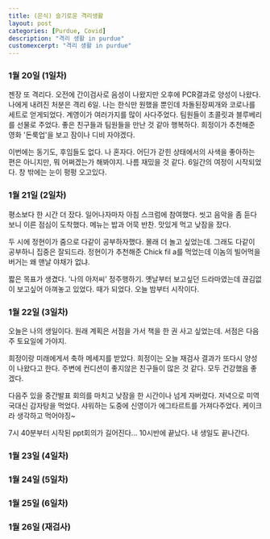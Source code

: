 ```yaml
---
title: (은식) 슬기로운 격리생활
layout: post
categories: [Purdue, Covid]
description: "격리 생활 in purdue"
customexcerpt: "격리 생활 in purdue"
---
```


### 1월 20일 (1일차)

젠장 또 격리다. 오전에 간이검사로 음성이 나왔지만 오후에 PCR결과로 양성이 나왔다. 나에게 내려진 처분은 격리 6일. 나는 한식만 원했을 뿐인데 차돌된장찌개와 코로나를 세트로 얻게되었다. 계영이가 여러가지를 많이 사다주었다. 팀원들이 초콜릿과 블루베리를 선물로 주었다. 좋은 친구들과 팀원들을 만난 것 같아 행복하다. 희정이가 추천해준 영화 '돈룩업'을 보고 잠이나 디비 자야겠다.

이번에는 동기도, 후임들도 없다. 나 혼자다. 어딘가 갇힌 상태에서의 사색을 좋아하는 편은 아니지만, 뭐 어쩌겠는가 해봐야지. 나름 재밌을 것 같다. 6일간의 여정이 시작되었다. 창 밖에는 눈이 펑펑 오고있다.

### 1월 21일 (2일차)

평소보다 한 시간 더 잤다. 일어나자마자 아침 스크럼에 참여했다. 씻고 음악을 좀 듣다보니 이른 점심이 도착했다. 메뉴는 밥과 어묵 반찬. 맛있게 먹고 낮잠을 잤다.

두 시에 정현이가 줌으로 다같이 공부하자했다. 몰래 더 놀고 싶었는데. 그래도 다같이 공부하니 집중은 잘되드라. 정현이가 추천해준 Chick fil a를 먹었는데 이놈의 빌어먹을 버거는 왜 맨날 야채가 없냐.

짧은 목표가 생겼다. '나의 아저씨' 정주행하기. 옛날부터 보고싶던 드라마였는데 끊김없이 보고싶어 아껴놓고 있었다. 때가 되었다. 오늘 밤부터 시작이다.

### 1월 22일 (3일차)

오늘은 나의 생일이다. 원래 계획은 서점을 가서 책을 한 권 사고 싶었는데. 서점은 다음주 토요일에 가야지.

희정이랑 미래에게서 축하 메세지를 받았다. 희정이는 오늘 재검사 결과가 또다시 양성이 나왔다고 한다. 주변에 컨디션이 좋지않은 친구들이 많은 것 같다. 모두 건강했음 좋겠다.

다음주 있을 중간발표 회의를 마치고 낮잠을 한 시간이나 넘게 자버렸다. 저녁으로 미역국대신 감자탕을 먹었다. 샤워하는 도중에 신영이가 에그타르트를 가져다주었다. 케이크라 생각하고 먹어야징~

7시 40분부터 시작된 ppt회의가 길어진다... 10시반에 끝났다. 내 생일도 끝나간다.

### 1월 23일 (4일차)

### 1월 24일 (5일차)

### 1월 25일 (6일차)

### 1월 26일 (재검사)
